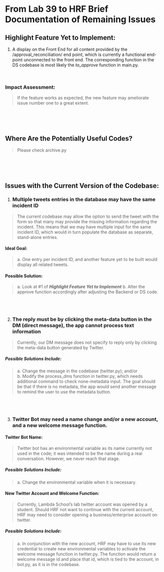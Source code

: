 
# From Lab 39 to HRF Brief Documentation of Remaining Issues

## Highlight Feature Yet to Implement:

1.	A display on the Front End for all content provided by the /approval_reconciliation/ end point, which is currently a functional end-point unconnected to the front end. The corresponding function in the DS codebase is most likely the *to_approve* function in main.py. 
<br>

### Impact Assessment: 
> If the feature works as expected, the new feature may ameliorate issue number one to a great extent. 
</br>
</br>
</br>

## Where Are the Potentially Useful Codes?
> Please check archive.py
</br>
</br>
</br>

## Issues with the Current Version of the Codebase:
1. ### Multiple tweets entries in the database may have the same incident ID
> The current codebase may allow the option to send the tweet with the form so that many may provide the missing information regarding the incident. This means that we may have multiple input for the same incident ID, which would in turn populate the database as separate, stand-alone entries. 

#### Ideal Goal: 
> a.	One entry per incident ID, and another feature yet to be built would display all related tweets. 

#### Possible Solution: 
> a.	Look at #1 of ***Highlight Feature Yet to Implement***
> b.	Alter the approve function accordingly after adjusting the Backend or DS code.
</br>
</br>

2. ### The reply must be by clicking the meta-data button in the DM (direct message), the app cannot process text information
> Currently, our DM message does not specify to reply only by clicking the meta-data button generated by Twitter. 

##### Possible Solutions Include: 
> a. Change the message in the codebase (twitter.py); and/or  
> b. Modify the process_dms function in twitter.py, which needs additional command to check none-metadata input. The goal should be that if there is no metadata, the app would send another message to remind the user to use the metadata button. 
</br>
</br>

3. ### Twitter Bot may need a name change and/or a new account, and a new welcome message function. 
#### Twitter Bot Name:
> Twitter bot has an environmental variable as its name currently not used in the code; it was intended to be the name during a real conversation. However, we never reach that stage. 
##### Possible Solutions Include: 
> a. Change the environmental variable when it is necessary. 

#### New Twitter Account and Welcome Function: 
> Currently, Lambda School’s lab twitter account was opened by a student. Should HRF not want to continue with the current account, HRF may need to consider opening a business/enterprise account on twitter. 
##### Possible Solutions Include: 
> a. In conjunction with the new account, HRF may have to use its new credential to create new environmental variables to activate the welcome message function in twitter.py. The function would return a welcome message id and place that id, which is tied to the account, in bot.py, as it is in the codebase. 